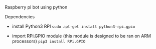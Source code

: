 Raspberry pi bot using python

Dependencies
- install Python3 RPI
`sudo apt-get install python3-rpi.gpio`

- import RPi.GPIO module (this module is designed to be ran on ARM processors)
`pip3 install RPi.GPIO`
